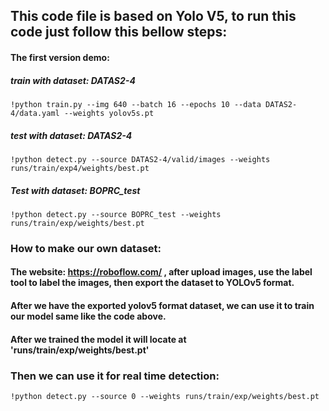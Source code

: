 ## This code file is based on Yolo V5, to run this code just follow this bellow steps:

#### The first version demo:

##### train with dataset: DATAS2-4

```
!python train.py --img 640 --batch 16 --epochs 10 --data DATAS2-4/data.yaml --weights yolov5s.pt
```

##### test with dataset: DATAS2-4

```
!python detect.py --source DATAS2-4/valid/images --weights runs/train/exp4/weights/best.pt
```

##### Test with dataset: BOPRC_test

```
!python detect.py --source BOPRC_test --weights runs/train/exp/weights/best.pt
```

### How to make our own dataset:

#### The website: https://roboflow.com/ , after upload images, use the label tool to label the images, then export the dataset to YOLOv5 format.

#### After we have the exported yolov5 format dataset, we can use it to train our model same like the code above.

#### After we trained the model it will locate at 'runs/train/exp/weights/best.pt'

### Then we can use it for real time detection:

```
!python detect.py --source 0 --weights runs/train/exp/weights/best.pt
```
